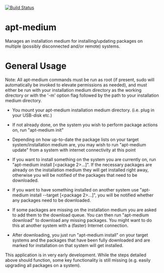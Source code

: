 [![Build Status](https://travis-ci.org/haveagr8day/AptMedium.svg?branch=master)](https://travis-ci.org/haveagr8day/AptMedium)

# apt-medium
Manages an installation medium for installing/updating packages on multiple (possibly disconnected and/or remote) systems.

# General Usage
Note: All apt-medium commands must be run as root (if present, sudo will automatically be invoked to elevate permissions as needed), and must either be run with your installation medium directory as the working directory or with the '-m' option flag followed by the path to your installation medium directory.

* You mount your apt-medium installation medium directory. (i.e. plug in your USB-disk etc.)

* If not already done, on the system you wish to perform package actions on, run "apt-medium init"

* Depending on how up-to-date the package lists on your target system/installation medium are, you may wish to run "apt-medium update" from a system with internet connectivity at this point

* If you want to install something on the system you are currently on, run "apt-medium install <package> [<package 2>...]". If the necessary packages are already on the installation medium they will get installed right away, otherwise you will be notified of the packages that need to be downloaded.
   
* If you want to have something installed on another system use "apt-medium install --target <hostname> <package> [<package 2>...]", you will be notified whether any packages need to be downloaded.

* If some packages are missing on the installation medium you are asked to add them to the download queue. You can then run "apt-medium download" to download any missing packages. You might want to do this at another system with a (faster) Internet connection.

* After downloading, you just run "apt-medium install" on your target systems and the packages that have been fully downloaded and are marked for installation on that system will get installed.

This application is in very early development. While the steps detailed above should function, some key functionality is still missing (e.g. easily upgrading all packages on a system).

